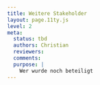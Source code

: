 ```yaml
---
title: Weitere Stakeholder
layout: page.11ty.js
level: 2
meta:
  status: tbd
  authors: Christian
  reviewers: 
  comments:
  purpose: |
    Wer wurde noch beteiligt
---
```

